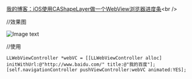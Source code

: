 [我的博客：iOS使用CAShapeLayer做一个WebView浏览器进度条](http://www.jianshu.com/p/372cd7bf8f79)<br />

//效果图

![Image text](https://github.com/wangzhaomeng/LLWebBrowser/blob/master/web.png?raw=true)

//使用
```
LLWebViewController *webVC = [[LLWebViewController alloc] initWithUrl:@"http://www.baidu.com/" title:@"我的百度"];
[self.navigationController pushViewController:webVC animated:YES];
```


